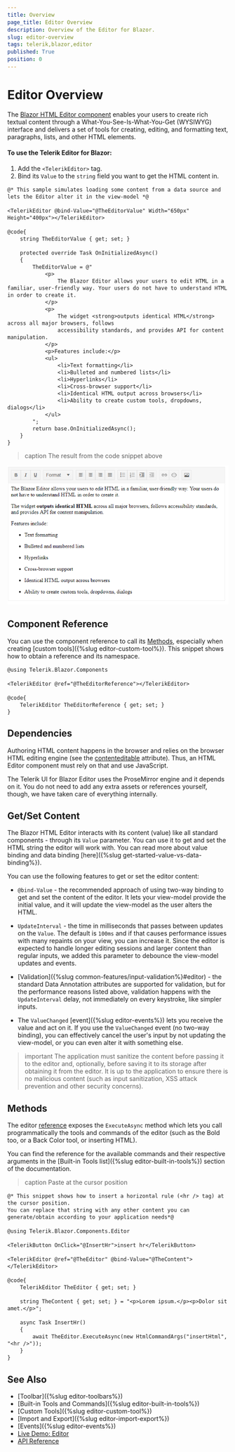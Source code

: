 ```yaml
---
title: Overview
page_title: Editor Overview
description: Overview of the Editor for Blazor.
slug: editor-overview
tags: telerik,blazor,editor
published: True
position: 0
---
```


# Editor Overview

The <a href = "https://www.telerik.com/blazor-ui/editor" target="_blank">Blazor HTML Editor component</a> enables your users to create rich textual content through a What-You-See-Is-What-You-Get (WYSIWYG) interface and delivers a set of tools for creating, editing, and formatting text, paragraphs, lists, and other HTML elements.

#### To use the Telerik Editor for Blazor:

1. Add the `<TelerikEditor>` tag.
1. Bind its `Value` to the `string` field you want to get the HTML content in.

````CSHTML
@* This sample simulates loading some content from a data source and lets the Editor alter it in the view-model *@

<TelerikEditor @bind-Value="@TheEditorValue" Width="650px" Height="400px"></TelerikEditor>

@code{
    string TheEditorValue { get; set; }

    protected override Task OnInitializedAsync()
    {
        TheEditorValue = @"
            <p>
                The Blazor Editor allows your users to edit HTML in a familiar, user-friendly way. Your users do not have to understand HTML in order to create it.
            </p>
            <p>
                The widget <strong>outputs identical HTML</strong> across all major browsers, follows
                accessibility standards, and provides API for content manipulation.
            </p>
            <p>Features include:</p>
            <ul>
                <li>Text formatting</li>
                <li>Bulleted and numbered lists</li>
                <li>Hyperlinks</li>
                <li>Cross-browser support</li>
                <li>Identical HTML output across browsers</li>
                <li>Ability to create custom tools, dropdowns, dialogs</li>
            </ul>
        ";
        return base.OnInitializedAsync();
    }
}
````

>caption The result from the code snippet above

![Editor first look](images/editor-overview.png)


## Component Reference

You can use the component reference to call its [Methods](#methods), especially when creating [custom tools]({%slug editor-custom-tool%}). This snippet shows how to obtain a reference and its namespace.


````CSHTML
@using Telerik.Blazor.Components 

<TelerikEditor @ref="@TheEditorReference"></TelerikEditor>

@code{
    TelerikEditor TheEditorReference { get; set; }
}
````



## Dependencies

Authoring HTML content happens in the browser and relies on the browser HTML editing engine (see the [contenteditable](https://developer.mozilla.org/en-US/docs/Web/Guide/HTML/Editable_content) attribute). Thus, an HTML Editor component must rely on that and use JavaScript.

The Telerik UI for Blazor Editor uses the ProseMirror engine and it depends on it. You do not need to add any extra assets or references yourself, though, we have taken care of everything internally.

<!-- the Editor registers them for you when it initializes, and it takes points them to the static assets of the Telerik UI for Blazor package. This approach improves the initial load time of your app and removes the dependency management task from you.

-->

## Get/Set Content

The Blazor HTML Editor interacts with its content (value) like all standard components - through its `Value` parameter. You can use it to get and set the HTML string the editor will work with. You can read more about value binding and data binding [here]({%slug get-started-value-vs-data-binding%}).

You can use the following features to get or set the editor content:

* `@bind-Value` - the recommended approach of using two-way binding to get and set the content of the editor. It lets your view-model provide the initial value, and it will update the view-model as the user alters the HTML.

* `UpdateInterval` - the time in milliseconds that passes between updates on the `Value`. The default is `100ms` and if that causes performance issues with many repaints on your view, you can increase it. Since the editor is expected to handle longer editing sessions and larger content than regular inputs, we added this parameter to debounce the view-model updates and events.

* [Validation]({%slug common-features/input-validation%}#editor) - the standard Data Annotation attributes are supported for validation, but for the performance reasons listed above, validation happens with the `UpdateInterval` delay, not immediately on every keystroke, like simpler inputs. 

* The `ValueChanged` [event]({%slug editor-events%}) lets you receive the value and act on it. If you use the `ValueChanged` event (no two-way binding), you can effectively cancel the user's input by not updating the view-model, or you can even alter it with something else.

>important The application must sanitize the content before passing it to the editor and, optionally, before saving it to its storage after obtaining it from the editor. It is up to the application to ensure there is no malicious content (such as input sanitization, XSS attack prevention and other security concerns).


## Methods

The editor [reference](#component-reference) exposes the `ExecuteAsync` method which lets you call programmatically the tools and commands of the editor (such as the Bold too, or a Back Color tool, or inserting HTML).

You can find the reference for the available commands and their respective arguments in the [Built-in Tools list]({%slug editor-built-in-tools%}) section of the documentation.

>caption Paste at the cursor position

````CSHTML
@* This snippet shows how to insert a horizontal rule (<hr /> tag) at the cursor position.
You can replace that string with any other content you can generate/obtain according to your application needs*@

@using Telerik.Blazor.Components.Editor

<TelerikButton OnClick="@InsertHr">insert hr</TelerikButton>

<TelerikEditor @ref="@TheEditor" @bind-Value="@TheContent"></TelerikEditor>

@code{
    TelerikEditor TheEditor { get; set; }

    string TheContent { get; set; } = "<p>Lorem ipsum.</p><p>Dolor sit amet.</p>";

    async Task InsertHr()
    {
        await TheEditor.ExecuteAsync(new HtmlCommandArgs("insertHtml", "<hr />"));
    }
}
````
<!--

## Features

consider - maybe link toolbars, import/export, custom commands, events, validation. There isn't much left so this may drop out.
-->

## See Also

  * [Toolbar]({%slug editor-toolbars%})
  * [Built-in Tools and Commands]({%slug editor-built-in-tools%})
  * [Custom Tools]({%slug editor-custom-tool%})
  * [Import and Export]({%slug editor-import-export%})
  * [Events]({%slug editor-events%})
  * [Live Demo: Editor](https://demos.telerik.com/blazor-ui/editor/overview)
  * [API Reference](https://docs.telerik.com/blazor-ui/api/Telerik.Blazor.Components.TelerikEditor)
   
